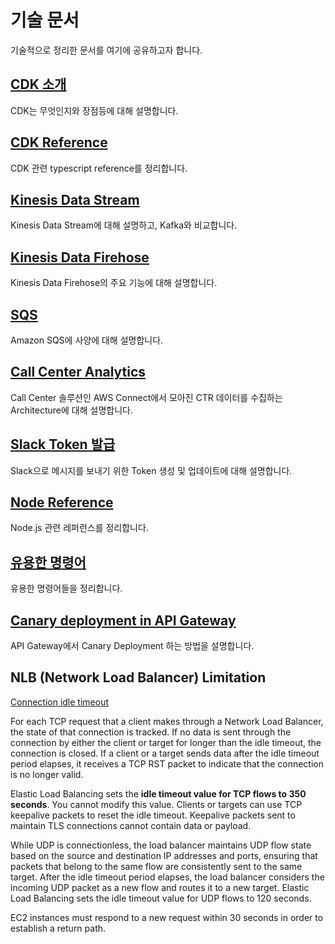 # 기술 문서 

기술적으로 정리한 문서를 여기에 공유하고자 합니다. 

## [CDK 소개](https://github.com/kyopark2014/techinical-summary/blob/main/cdk-introduction.md)

CDK는 무엇인지와 장점등에 대해 설명합니다. 

## [CDK Reference](https://github.com/kyopark2014/techinical-summary/blob/main/cdk-reference.md) 

CDK 관련 typescript reference를 정리합니다. 

## [Kinesis Data Stream](https://github.com/kyopark2014/technical-summary/blob/main/kinesis-data-stream.md)

Kinesis Data Stream에 대해 설명하고, Kafka와 비교합니다. 

## [Kinesis Data Firehose](https://github.com/kyopark2014/technical-summary/blob/main/kinesis-data-firehose.md)

Kinesis Data Firehose의 주요 기능에 대해 설명합니다.


## [SQS](https://github.com/kyopark2014/technical-summary/blob/main/sqs.md)

Amazon SQS에 사양에 대해 설명합니다. 


## [Call Center Analytics](https://github.com/kyopark2014/technical-summary/blob/main/call-center-analytics.md)

Call Center 솔루션인 AWS Connect에서 모아진 CTR 데이터를 수집하는 Architecture에 대해 설명합니다. 

## [Slack Token 발급](https://github.com/kyopark2014/serverless-storytime/blob/main/docs/slackapp.md)

Slack으로 메시지를 보내기 위한 Token 생성 및 업데이트에 대해 설명합니다. 

## [Node Reference](https://github.com/kyopark2014/technical-summary/blob/main/node-reference.md)

Node.js 관련 레퍼런스를 정리합니다. 

## [유용한 명령어](https://github.com/kyopark2014/technical-summary/blob/main/useful-commands.md)

유용한 명령어들을 정리합니다. 


## [Canary deployment in API Gateway](https://github.com/kyopark2014/technical-summary/blob/main/canary-api-gateway.md)

API Gateway에서 Canary Deployment 하는 방법을 설명합니다.



## NLB (Network Load Balancer) Limitation

[Connection idle timeout](https://docs.aws.amazon.com/elasticloadbalancing/latest/network/network-load-balancers.html)



For each TCP request that a client makes through a Network Load Balancer, the state of that connection is tracked. If no data is sent through the connection by either the client or target for longer than the idle timeout, the connection is closed. If a client or a target sends data after the idle timeout period elapses, it receives a TCP RST packet to indicate that the connection is no longer valid.

Elastic Load Balancing sets the **idle timeout value for TCP flows to 350 seconds**. You cannot modify this value. Clients or targets can use TCP keepalive packets to reset the idle timeout. Keepalive packets sent to maintain TLS connections cannot contain data or payload.

While UDP is connectionless, the load balancer maintains UDP flow state based on the source and destination IP addresses and ports, ensuring that packets that belong to the same flow are consistently sent to the same target. After the idle timeout period elapses, the load balancer considers the incoming UDP packet as a new flow and routes it to a new target. Elastic Load Balancing sets the idle timeout value for UDP flows to 120 seconds.

EC2 instances must respond to a new request within 30 seconds in order to establish a return path.

